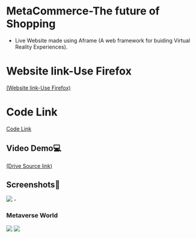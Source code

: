 # MetaCommerce-The future of Shopping
- Live Website made using Aframe (A web framework for buiding Virtual Reality Experiences).
# Website link-Use Firefox
<a href="https://cotton-yummy-front.glitch.me">(Website link-Use Firefox)</a>
<br>
# Code Link
<a href="[https://replit.com/@ankitsharma610/V-Shop#README.md](https://glitch.com/edit/#!/cotton-yummy-front?path=public%2Fscene.html%3A1%3A0)">Code Link</a>
<br>

## Video Demo💻
<a href="https://drive.google.com/file/d/1HWyiJshPOmfl86tHyRUYBY8tTWyovC3S/view?usp=sharing">(Drive Source link)</a><br>

## Screenshots📸
<image src="https://user-images.githubusercontent.com/92815147/184545520-d5fde189-7c98-4b6b-bc37-dc949ffd1573.png"/>
- <h3>Metaverse World</h3>
<image src="https://user-images.githubusercontent.com/92815147/184539456-88f1c782-ca0f-4b7b-ba08-95f101468555.png"/>
<image src="https://user-images.githubusercontent.com/92815147/184539555-e1c2ee03-c488-40df-ad8f-30c126eaa58b.png"/>

